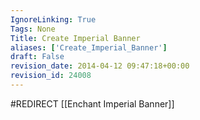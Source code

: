 ```yaml
---
IgnoreLinking: True
Tags: None
Title: Create Imperial Banner
aliases: ['Create_Imperial_Banner']
draft: False
revision_date: 2014-04-12 09:47:18+00:00
revision_id: 24008
---
```


#REDIRECT [[Enchant Imperial Banner]]